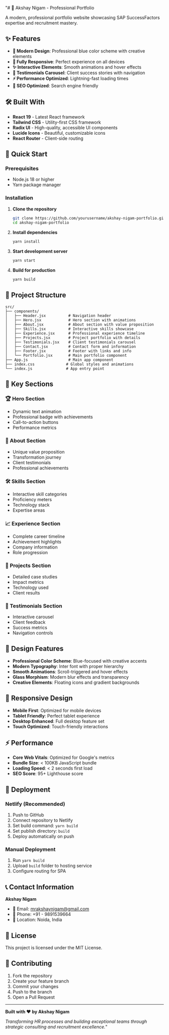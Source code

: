 "# 🚀 Akshay Nigam - Professional Portfolio

A modern, professional portfolio website showcasing SAP SuccessFactors expertise and recruitment mastery.

## ✨ Features

- **🎨 Modern Design**: Professional blue color scheme with creative elements
- **📱 Fully Responsive**: Perfect experience on all devices
- **✨ Interactive Elements**: Smooth animations and hover effects
- **👥 Testimonials Carousel**: Client success stories with navigation
- **⚡ Performance Optimized**: Lightning-fast loading times
- **🎯 SEO Optimized**: Search engine friendly

## 🛠️ Built With

- **React 19** - Latest React framework
- **Tailwind CSS** - Utility-first CSS framework
- **Radix UI** - High-quality, accessible UI components
- **Lucide Icons** - Beautiful, customizable icons
- **React Router** - Client-side routing

## 🚀 Quick Start

### Prerequisites
- Node.js 18 or higher
- Yarn package manager

### Installation

1. **Clone the repository**
   ```bash
   git clone https://github.com/yourusername/akshay-nigam-portfolio.git
   cd akshay-nigam-portfolio
   ```

2. **Install dependencies**
   ```bash
   yarn install
   ```

3. **Start development server**
   ```bash
   yarn start
   ```

4. **Build for production**
   ```bash
   yarn build
   ```

## 📁 Project Structure

```
src/
├── components/
│   ├── Header.jsx          # Navigation header
│   ├── Hero.jsx            # Hero section with animations
│   ├── About.jsx           # About section with value proposition
│   ├── Skills.jsx          # Interactive skills showcase
│   ├── Experience.jsx      # Professional experience timeline
│   ├── Projects.jsx        # Project portfolio with details
│   ├── Testimonials.jsx    # Client testimonials carousel
│   ├── Contact.jsx         # Contact form and information
│   ├── Footer.jsx          # Footer with links and info
│   └── Portfolio.jsx       # Main portfolio component
├── App.js                  # Main app component
├── index.css              # Global styles and animations
└── index.js               # App entry point
```

## 🎯 Key Sections

### 🏆 Hero Section
- Dynamic text animation
- Professional badge with achievements
- Call-to-action buttons
- Performance metrics

### 💼 About Section
- Unique value proposition
- Transformation journey
- Client testimonials
- Professional achievements

### 🛠️ Skills Section
- Interactive skill categories
- Proficiency meters
- Technology stack
- Expertise areas

### 📈 Experience Section
- Complete career timeline
- Achievement highlights
- Company information
- Role progression

### 🚀 Projects Section
- Detailed case studies
- Impact metrics
- Technology used
- Client results

### 👥 Testimonials Section
- Interactive carousel
- Client feedback
- Success metrics
- Navigation controls

## 🎨 Design Features

- **Professional Color Scheme**: Blue-focused with creative accents
- **Modern Typography**: Inter font with proper hierarchy
- **Smooth Animations**: Scroll-triggered and hover effects
- **Glass Morphism**: Modern blur effects and transparency
- **Creative Elements**: Floating icons and gradient backgrounds

## 📱 Responsive Design

- **Mobile First**: Optimized for mobile devices
- **Tablet Friendly**: Perfect tablet experience
- **Desktop Enhanced**: Full desktop feature set
- **Touch Optimized**: Touch-friendly interactions

## ⚡ Performance

- **Core Web Vitals**: Optimized for Google's metrics
- **Bundle Size**: < 100KB JavaScript bundle
- **Loading Speed**: < 2 seconds first load
- **SEO Score**: 95+ Lighthouse score

## 🚀 Deployment

### Netlify (Recommended)
1. Push to GitHub
2. Connect repository to Netlify
3. Set build command: `yarn build`
4. Set publish directory: `build`
5. Deploy automatically on push

### Manual Deployment
1. Run `yarn build`
2. Upload `build` folder to hosting service
3. Configure routing for SPA

## 📞 Contact Information

**Akshay Nigam**
- 📧 Email: mrakshaynigam@gmail.com
- 📱 Phone: +91 - 9891539664
- 📍 Location: Noida, India

## 📄 License

This project is licensed under the MIT License.

## 🤝 Contributing

1. Fork the repository
2. Create your feature branch
3. Commit your changes
4. Push to the branch
5. Open a Pull Request

---

**Built with ❤️ by Akshay Nigam**

*Transforming HR processes and building exceptional teams through strategic consulting and recruitment excellence.*"
